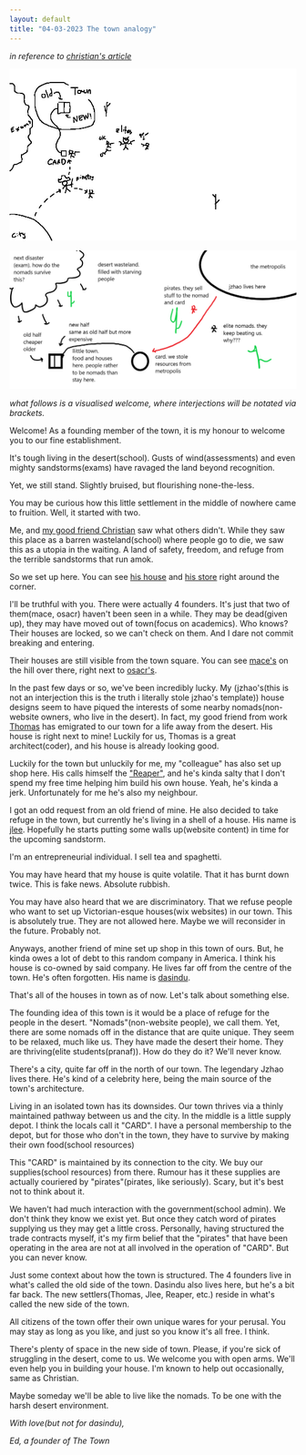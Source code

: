 ```yaml
---
layout: default
title: "04-03-2023 The town analogy"
---
```


*in reference to [christian's article](https://spicata.github.io/theTown.html)*

![](000_Files/000a_images/analogy1.png)

![](000_Files/000a_images/analogy2.png)

*what follows is a visualised welcome, where interjections will be notated via brackets.*

Welcome! As a founding member of the town, it is my honour to welcome you to our fine establishment.

It's tough living in the desert(school). Gusts of wind(assessments) and even mighty sandstorms(exams) have ravaged the land beyond recognition. 

Yet, we still stand. Slightly bruised, but flourishing none-the-less.

You may be curious how this little settlement in the middle of nowhere came to fruition. Well, it started with two.

Me, and [my good friend Christian](https://spicata.github.io/mint-fresh-notes/) saw what others didn't. While they saw this place as a barren wasteland(school) where people go to die, we saw this as a utopia in the waiting. A land of safety, freedom, and refuge from the terrible sandstorms that run amok. 

So we set up here. You can see [his house](https://spicata.github.io/mint-fresh-notes/) and [his store](https://spicata.github.io/) right around the corner.

I'll be truthful with you. There were actually 4 founders. It's just that two of them(mace, osacr) haven't been seen in a while. They may be dead(given up), they may have moved out of town(focus on academics). Who knows? Their houses are locked, so we can't check on them. And I dare not commit breaking and entering.

Their houses are still visible from the town square. You can see [mace's](https://macesnotes.netlify.app/) on the hill over there, right next to [osacr's](https://notes.notmario.net/).

In the past few days or so, we've been incredibly lucky. My (jzhao's(this is not an interjection this is the truth i literally stole jzhao's template)) house designs seem to have piqued the interests of some nearby nomads(non-website owners, who live in the desert). In fact, my good friend from work [Thomas](https://nottacoz.github.io/jacaranda/) has emigrated to our town for a life away from the desert. His house is right next to mine! Luckily for us, Thomas is a great architect(coder), and his house is already looking good.

Luckily for the town but unluckily for me, my "colleague" has also set up shop here. His calls himself the ["Reaper"](https://grim4reaper.github.io/Year11Notes/), and he's kinda salty that I don't spend my free time helping him build his own house. Yeah, he's kinda a jerk. Unfortunately for me he's also my neighbour.

I got an odd request from an old friend of mine. He also decided to take refuge in the town, but currently he's living in a shell of a house. His name is [jlee](https://supaqwerty.github.io/year-11-notes/). Hopefully he starts putting some walls up(website content) in time for the upcoming sandstorm.

I'm an entrepreneurial individual. I sell tea and spaghetti.

You may have heard that my house is quite volatile. That it has burnt down twice. This is fake news. Absolute rubbish.

You may have also heard that we are discriminatory. That we refuse people who want to set up Victorian-esque houses(wix websites) in our town. This is absolutely true. They are not allowed here. Maybe we will reconsider in the future. Probably not.

Anyways, another friend of mine set up shop in this town of ours. But, he kinda owes a lot of debt to this random company in America. I think his house is co-owned by said company. He lives far off from the centre of the town. He's often forgotten. His name is [dasindu](https://pale-ladybug-133.notion.site/Nuclei-moment-2c89b8b95cc74fd6bab60300753d48e8).

That's all of the houses in town as of now. Let's talk about something else.

The founding idea of this town is it would be a place of refuge for the people in the desert. "Nomads"(non-website people), we call them. Yet, there are some nomads off in the distance that are quite unique. They seem to be relaxed, much like us. They have made the desert their home. They are thriving(elite students(pranaf)). How do they do it? We'll never know. 

There's a city, quite far off in the north of our town. The legendary Jzhao lives there. He's kind of a celebrity here, being the main source of the town's architecture. 

Living in an isolated town has its downsides. Our town thrives via a thinly maintained pathway between us and the city. In the middle is a little supply depot. I think the locals call it "CARD". I have a personal membership to the depot, but for those who don't in the town, they have to survive by making their own food(school resources)

This "CARD" is maintained by its connection to the city. We buy our supplies(school resources) from there. Rumour has it these supplies are actually couriered by "pirates"(pirates, like seriously). Scary, but it's best not to think about it.

We haven't had much interaction with the government(school admin). We don't think they know we exist yet. But once they catch word of pirates supplying us they may get a little cross. Personally, having structured the trade contracts myself, it's my firm belief that the "pirates" that have been operating in the area are not at all involved in the operation of "CARD". But you can never know.

Just some context about how the town is structured. The 4 founders live in what's called the old side of the town. Dasindu also lives here, but he's a bit far back. The new settlers(Thomas, Jlee, Reaper, etc.) reside in what's called the new side of the town.

All citizens of the town offer their own unique wares for your perusal. You may stay as long as you like, and just so you know it's all free. I think.

There's plenty of space in the new side of town. Please, if you're sick of struggling in the desert, come to us. We welcome you with open arms. We'll even help you in building your house. I'm known to help out occasionally, same as Christian.

Maybe someday we'll be able to live like the nomads. To be one with the harsh desert environment.

*With love(but not for dasindu),*

*Ed, a founder of The Town*
